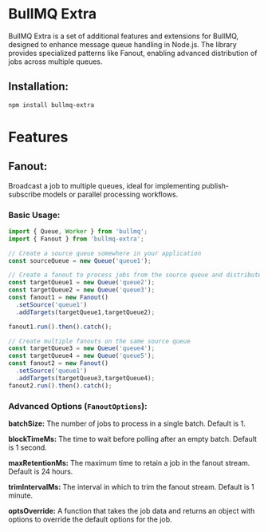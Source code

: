 # BullMQ Extra

BullMQ Extra is a set of additional features and extensions for BullMQ, designed to enhance message queue handling in Node.js. The library provides specialized patterns like Fanout, enabling advanced distribution of jobs across multiple queues.

## Installation:

```bash
npm install bullmq-extra
```

# Features

## Fanout: 
Broadcast a job to multiple queues, ideal for implementing publish-subscribe models or parallel processing workflows.

### Basic Usage:

```typescript
import { Queue, Worker } from 'bullmq';
import { Fanout } from 'bullmq-extra';

// Create a source queue somewhere in your application
const sourceQueue = new Queue('queue1');

// Create a fanout to process jobs from the source queue and distribute them to target queues
const targetQueue1 = new Queue('queue2');
const targetQueue2 = new Queue('queue3');
const fanout1 = new Fanout()
  .setSource('queue1')
  .addTargets(targetQueue1,targetQueue2);

fanout1.run().then().catch();

// Create multiple fanouts on the same source queue
const targetQueue3 = new Queue('queue4');
const targetQueue4 = new Queue('queue5');
const fanout2 = new Fanout()
  .setSource('queue1')
  .addTargets(targetQueue3,targetQueue4);
fanout2.run().then().catch();
```

### Advanced Options (`FanoutOptions`):

**batchSize:** The number of jobs to process in a single batch. Default is 1.

**blockTimeMs:** The time to wait before polling after an empty batch. Default is 1 second.

**maxRetentionMs:** The maximum time to retain a job in the fanout stream. Default is 24 hours.

**trimIntervalMs:** The interval in which to trim the fanout stream. Default is 1 minute.

**optsOverride:** A function that takes the job data and returns an object with options to override the default options for the job.



